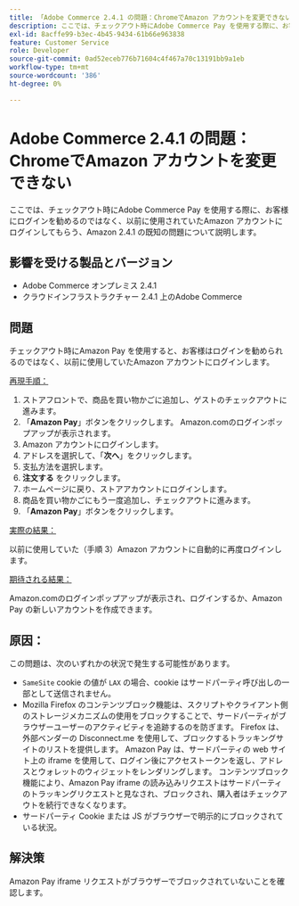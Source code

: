 ```yaml
---
title: 「Adobe Commerce 2.4.1 の問題：ChromeでAmazon アカウントを変更できない」
description: ここでは、チェックアウト時にAdobe Commerce Pay を使用する際に、お客様にログインを勧めるのではなく、以前に使用されていたAmazon アカウントにログインしてもらう、Amazon 2.4.1 の既知の問題について説明します。
exl-id: 8acffe99-b3ec-4b45-9434-61b66e963838
feature: Customer Service
role: Developer
source-git-commit: 0ad52eceb776b71604c4f467a70c13191bb9a1eb
workflow-type: tm+mt
source-wordcount: '386'
ht-degree: 0%

---
```


# Adobe Commerce 2.4.1 の問題：ChromeでAmazon アカウントを変更できない

ここでは、チェックアウト時にAdobe Commerce Pay を使用する際に、お客様にログインを勧めるのではなく、以前に使用されていたAmazon アカウントにログインしてもらう、Amazon 2.4.1 の既知の問題について説明します。

## 影響を受ける製品とバージョン

* Adobe Commerce オンプレミス 2.4.1
* クラウドインフラストラクチャー 2.4.1 上のAdobe Commerce

## 問題

チェックアウト時にAmazon Pay を使用すると、お客様はログインを勧められるのではなく、以前に使用していたAmazon アカウントにログインします。

<u> 再現手順：</u>

1. ストアフロントで、商品を買い物かごに追加し、ゲストのチェックアウトに進みます。
1. 「**Amazon Pay**」ボタンをクリックします。 Amazon.comのログインポップアップが表示されます。
1. Amazon アカウントにログインします。
1. アドレスを選択して、「**次へ**」をクリックします。
1. 支払方法を選択します。
1. **注文する** をクリックします。
1. ホームページに戻り、ストアアカウントにログインします。
1. 商品を買い物かごにもう一度追加し、チェックアウトに進みます。
1. 「**Amazon Pay**」ボタンをクリックします。

<u> 実際の結果：</u>

以前に使用していた（手順 3）Amazon アカウントに自動的に再度ログインします。

<u> 期待される結果：</u>

Amazon.comのログインポップアップが表示され、ログインするか、Amazon Pay の新しいアカウントを作成できます。

## 原因：

この問題は、次のいずれかの状況で発生する可能性があります。

* `SameSite` cookie の値が `LAX` の場合、cookie はサードパーティ呼び出しの一部として送信されません。
* Mozilla Firefox のコンテンツブロック機能は、スクリプトやクライアント側のストレージメカニズムの使用をブロックすることで、サードパーティがブラウザーユーザーのアクティビティを追跡するのを防ぎます。 Firefox は、外部ベンダーの Disconnect.me を使用して、ブロックするトラッキングサイトのリストを提供します。 Amazon Pay は、サードパーティの web サイト上の iframe を使用して、ログイン後にアクセストークンを返し、アドレスとウォレットのウィジェットをレンダリングします。 コンテンツブロック機能により、Amazon Pay iframe の読み込みリクエストはサードパーティのトラッキングリクエストと見なされ、ブロックされ、購入者はチェックアウトを続行できなくなります。
* サードパーティ Cookie または JS がブラウザーで明示的にブロックされている状況。

## 解決策

Amazon Pay iframe リクエストがブラウザーでブロックされていないことを確認します。
